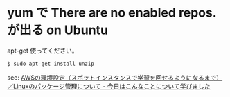 # yum で There are no enabled repos. が出る on Ubuntu
apt-get 使ってください。

```
$ sudo apt-get install unzip
```

see: [AWSの環境設定（スポットインスタンスで学習を回せるようになるまで）／Linuxのパッケージ管理について - 今日はこんなことについて学びました](http://wac2.hatenablog.com/entry/2018/04/05/165215)
